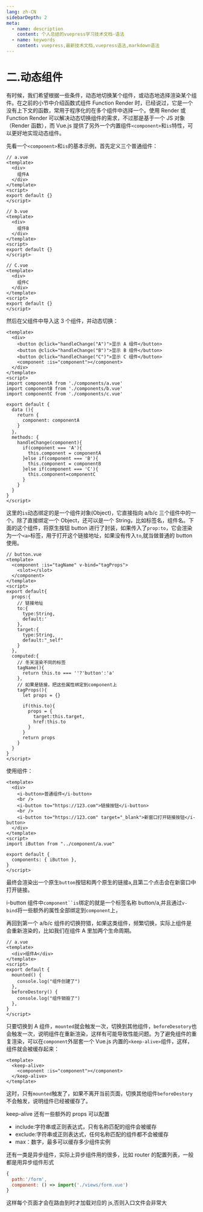 ```yaml
---
lang: zh-CN
sidebarDepth: 2
meta:
  - name: description
    content: 个人总结的vuepress学习技术文档-语法
  - name: keywords
    content: vuepress,最新技术文档,vuepress语法,markdown语法
---
```


# 二.动态组件

有时候，我们希望根据一些条件，动态地切换某个组件，或动态地选择渲染某个组件。在之前的小节中介绍函数式组件 Function Render 时，已经说过，它是一个没有上下文的函数，常用于程序化的在多个组件中选择一个。使用 Render 或 Function Render 可以解决动态切换组件的需求，不过那是基于一个 JS 对象（Render 函数），而 Vue.js 提供了另外一个内置组件`<component>`和`is`特性，可以更好地实现动态组件。

先看一个`<component>`和`is`的基本示例，首先定义三个普通组件：

```vue
// a.vue
<template>
  <div>
    组件A
  </div>
</template>
<script>
export default {}
</script>
```

```vue
// b.vue
<template>
  <div>
    组件B
  </div>
</template>
<script>
export default {}
</script>
```

```vue
// C.vue
<template>
  <div>
    组件C
  </div>
</template>
<script>
export default {}
</script>
```

然后在父组件中导入这 3 个组件，并动态切换：

```vue
<template>
  <div>
    <button @click="handleChange("A")">显示 A 组件</button>
    <button @click="handleChange("B")">显示 B 组件</button>
    <button @click="handleChange("C")">显示 C 组件</button>
    <component :is="component"></component>
  </div>
</template>
<script>
import componentA from './components/a.vue'
import componentB from './components/b.vue'
import componentC from './components/c.vue'

export default {
  data (){
    return {
      component: componentA
    }
  }，
  methods: {
    handleChange(component){
      if(component === 'A'){
        this.component = componentA
      }else if(component === 'B'){
        this.component = componentB
      }else if(component === 'C'){
        this.component=componentC
      }
    }
  }
}
</script>
```

这里的`is`动态绑定的是一个组件对象(Object)，它直接指向 a/b/c 三个组件中的一个。除了直接绑定一个 Object，还可以是一个 String，比如标签名，组件名。下面的这个组件，将原生按钮 button 进行了封装，如果传入了`prop:to`，它会渲染为一个`<a>`标签，用于打开这个链接地址，如果没有传入`to`,就当做普通的 button 使用。

```vue
// button.vue
<template>
  <component :is="tagName" v-bind="tagProps">
    <slot></slot>
  </component>
</template>
<script>
export default{
  props:{
    // 链接地址
    to:{
      type:String,
      default:'
    },
    target:{
      type:String,
      default:"_self"
    }
  },
  computed:{
    // 冬天渲染不同的标签
    tagName(){
      return this.to === ''?'button':'a'
    },
    // 如果是链接，把这些属性绑定到component上
    tagProps(){
      let props = {}

      if(this.to){
        props = {
          target:this.target,
          href:this.to
        }
      }
      return props
    }
  }
}
</script>
```

使用组件：

```vue
<template>
  <div>
    <i-button>普通组件</i-button>
    <br />
    <i-button to="https://123.com">链接按钮</i-button>
    <br />
    <i-button to="https://123.com" target="_blank">新窗口打开链接按钮</i-button>
  </div>
</template>
<script>
import iButton from "../component/a.vue"

export default {
  components: { iButton },
}
</script>
```

最终会渲染出一个原生`button`按钮和两个原生的链接`a`,且第二个点击会在新窗口中打开链接。

i-button 组件中` component``is `绑定的就是一个标签名称 button/a,并且通过`v-bind`将一些额外的属性全部绑定到`component`上，

再回到第一个 a/b/c 组件的切换狩猎，如果这类组件，频繁切换，实际上组件是会重新渲染的，比如我们在组件 A 里加两个生命周期。

```vue
// a.vue
<template>
  <div>组件A</div>
</template>
<script>
export default {
  mounted() {
    console.log("组件创建了")
  },
  beforeDestory() {
    console.log("组件销毁了")
  },
}
</script>
```

只要切换到 A 组件，`mounted`就会触发一次，切换到其他组件，`beforeDesotory`也会触发一次，说明组件在重新渲染，这样有可能导致性能问题。为了避免组件的重复渲染，可以在`component`外层套一个 Vue.js 内置的`<keep-alive>`组件，这样，组件就会被缓存起来：

```vue
<template>
  <keep-alive>
    <component :is="component"></component>
  </keep-alive>
</template>
```

这时，只有`mounted`触发了，如果不离开当前页面，切换其他组件`beforeDestory`不会触发，说明组件已经被缓存了。

keep-alive 还有一些额外的 props 可以配置

- include:字符串或正则表达式，只有名称匹配的组件会被缓存
- exclude:字符串或正则表达式，任何名称匹配的组件都不会被缓存
- max：数字，最多可以缓存多少组件实例

还有一类是异步组件，实际上异步组件用的很多，比如 router 的配置列表，一般都是用异步组件形式

```js
{
  path:'/form',
  component: () => import('./views/form.vue')
}
```

这样每个页面才会在路由到时才加载对应的 js,否则入口文件会非常大
